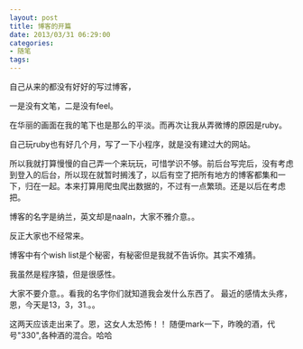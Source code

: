 ```yaml
---
layout: post
title: 博客的开篇
date: 2013/03/31 06:29:00
categories: 
- 随笔
tags: 
---
```


自己从来的都没有好好的写过博客，

一是没有文笔，二是没有feel。

在华丽的画面在我的笔下也是那么的平淡。而再次让我从弄微博的原因是ruby。 

自己玩ruby也有好几个月，写了一下小程序，就是没有建过大的网站。

所以我就打算慢慢的自己弄一个来玩玩，可惜学识不够。前后台写完后，没有考虑到登入的后台，所以现在就暂时搁浅了，以后有空了把所有地方的博客都集和一下，归在一起。本来打算用爬虫爬出数据的，不过有一点繁琐。还是以后在考虑把。 

博客的名字是纳兰，英文却是naaln，大家不雅介意。。

反正大家也不经常来。 

博客中有个wish list是个秘密，有秘密但是我就不告诉你。其实不难猜。 

我虽然是程序猿，但是很感性。

大家不要介意。。看我的名字你们就知道我会发什么东西了。 最近的感情太头疼，恩，今天是13，3，31.。。

这两天应该走出来了。恩，这女人太恐怖！！ 随便mark一下，昨晚的酒，代号"330",各种酒的混合。哈哈
